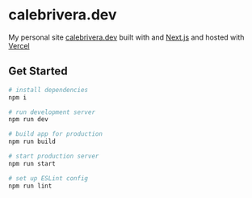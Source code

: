 # calebrivera.dev

My personal site [calebrivera.dev](https://calebrivera.dev) built with and [Next.js](https://nextjs.org) and hosted with [Vercel](https://vercel.com/)

## Get Started

```bash
# install dependencies
npm i

# run development server
npm run dev

# build app for production
npm run build

# start production server
npm run start

# set up ESLint config
npm run lint
```
##



